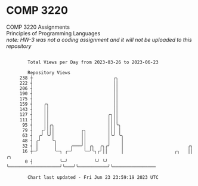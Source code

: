 # COMP 3220
COMP 3220 Assignments  
Principles of Programming Languages  
*note: HW-3 was not a coding assignment and it will not be uploaded to this repository*  

```

        Total Views per Day from 2023-03-26 to 2023-06-23

        Repository Views
     238 ┼                              ╭╮
     222 ┤                              ││
     206 ┤                              ││
     190 ┤                              ││
     175 ┤                              ││
     159 ┤    ╭╮                        ││
     143 ┤    ││                        ││
     127 ┤    ││                      ╭╮││
     111 ┤    ││                      ││││
      95 ┤    ││╭╮                    │││╰╮
      79 ┤   ╭╯│││          ╭╮        │││ │
      63 ┤  ╭╯ ╰╯│          ││        │╰╯ ╰╮
      48 ┤ ╭╯    ╰╮         ││        │    │
      32 ┤ │      │     ╭───╯│ ╭╮  ╭╮╭╯    │                        ╭╮
      16 ┼─╯      ╰─╮ ╭─╯    ╰─╯╰╮╭╯││     │                   ╭╮   ││           ╭╮
       0 ┤          ╰─╯          ╰╯ ╰╯     ╰───────────────────╯╰───╯╰───────────╯╰────────────────

        Chart last updated - Fri Jun 23 23:59:19 2023 UTC
        
```
